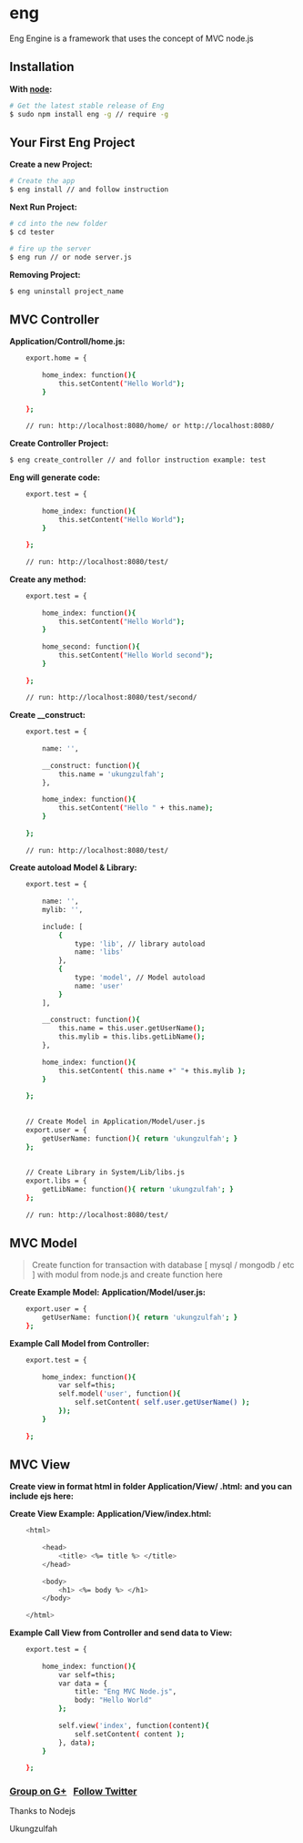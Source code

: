 eng
===

Eng Engine is a framework that uses the concept of MVC node.js


## Installation

**With [node](http://nodejs.org):**
```sh
# Get the latest stable release of Eng
$ sudo npm install eng -g // require -g
```

## Your First Eng Project

**Create a new Project:**
```sh
# Create the app
$ eng install // and follow instruction
```

**Next Run Project:**
```sh
# cd into the new folder
$ cd tester

# fire up the server
$ eng run // or node server.js
```


**Removing Project:**
```sh
$ eng uninstall project_name
```

## MVC Controller

**Application/Controll/home.js:**
```sh
	export.home = {
		
		home_index: function(){
			this.setContent("Hello World");
		}
		
	};
	
	// run: http://localhost:8080/home/ or http://localhost:8080/
```

**Create Controller Project:**
```sh
$ eng create_controller // and follor instruction example: test
```

**Eng will generate code:**
```sh
	export.test = {
		
		home_index: function(){
			this.setContent("Hello World");
		}
		
	};
	
	// run: http://localhost:8080/test/
```

**Create any method:**
```sh
	export.test = {
		
		home_index: function(){
			this.setContent("Hello World");
		}
		
		home_second: function(){
			this.setContent("Hello World second");
		}
		
	};
	
	// run: http://localhost:8080/test/second/
```

**Create __construct:**
```sh
	export.test = {
		
		name: '',
		
		__construct: function(){
			this.name = 'ukungzulfah';
		},
		
		home_index: function(){
			this.setContent("Hello " + this.name);
		}
		
	};
	
	// run: http://localhost:8080/test/
```

**Create autoload Model & Library:**
```sh
	export.test = {
		
		name: '',
		mylib: '',
		
		include: [
			{
				type: 'lib', // library autoload
				name: 'libs'
			},
			{
				type: 'model', // Model autoload
				name: 'user'
			}
		],
		
		__construct: function(){
			this.name = this.user.getUserName();
			this.mylib = this.libs.getLibName();
		},
		
		home_index: function(){
			this.setContent( this.name +" "+ this.mylib );
		}
		
	};
	
	
	// Create Model in Application/Model/user.js
	export.user = {
		getUserName: function(){ return 'ukungzulfah'; }
	};
	
	
	// Create Library in System/Lib/libs.js
	export.libs = {
		getLibName: function(){ return 'ukungzulfah'; }
	};
	
	// run: http://localhost:8080/test/
```


	
## MVC Model
> Create function for transaction with database [ mysql / mongodb / etc ] with modul from node.js and create function here


**Create Example Model:**
**Application/Model/user.js:**
```sh
	export.user = {
		getUserName: function(){ return 'ukungzulfah'; }
	};
```
**Example Call Model from Controller:**
```sh
	export.test = {
		
		home_index: function(){
			var self=this;
			self.model('user', function(){
				self.setContent( self.user.getUserName() );
			});
		}
		
	};
```


## MVC View
	
**Create view in format html in folder Application/View/ <view name> .html:**
**and you can include ejs here:**

**Create View Example:**
**Application/View/index.html:**
```sh
	<html>
	
		<head>
			<title> <%= title %> </title>
		</head>
		
		<body>
			<h1> <%= body %> </h1>
		</body>
		
	</html>
```
**Example Call View from Controller and send data to View:**
```sh
	export.test = {
		
		home_index: function(){
			var self=this;
			var data = {
				title: "Eng MVC Node.js",
				body: "Hello World"
			};
			
			self.view('index', function(content){
				self.setContent( content );
			}, data);
		}
		
	};
```


### [Group on G+](https://plus.google.com/u/0/communities/109310640158616232259) &nbsp; [Follow Twitter](https://twitter.com/ukungzulfah)

Thanks to Nodejs

Ukungzulfah


